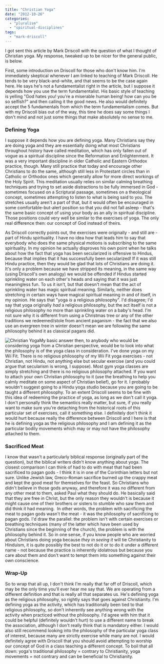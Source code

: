 ```yaml
---
title: "Christian Yoga"
date: "2012-10-26"
categories: 
  - "pluralism"
  - "spiritual-disciplines"
tags: 
  - "mark-driscoll"
---
```


I got sent this article by Mark Driscoll with the question of what I thought of Christian yoga. My response, tweaked up to be nicer for the general public, is below.

First, some introduction on Driscoll for those who don't know him. I'm immediately skeptical whenever I am linked to teaching of Mark Driscoll. He tends to be very black-and-white, and that seems to be the case again here. He says he's not a fundamentalist right in the article, but I suppose it depends how you use the term fundamentalist. His basic style of teaching is yelling "God hates you! you're a miserable human being! how can you be so selfish?" and then calling it the good news. He also would definitely accept the 5 fundamentals from which the term fundamentalism comes. But with my Driscoll bias out of the way, this time he does say some things I don't mind and not just some things that make absolutely no sense to me.

<!--more-->

### Defining Yoga

I suppose it depends how you are defining yoga. Many Christians say they are doing yoga and they are essentially doing what most Christians throughout history have called meditation, which has only fallen out of vogue as a spiritual discipline since the Reformation and Enlightenment. It was a very important discipline in older Catholic and Eastern Orthodox practice, though. Many still practice that today and encourage other Christians to do the same, although still less in Protestant circles than in Catholic or Orthodox ones which generally allow for more direct workings of the Holy Spirit. This meditation usually relies on similar calming breathing techniques and trying to set aside distractions to be fully immersed in God - sometimes focused on a Scriptural passage, sometimes on a theological concept, sometimes attempting to listen to what is being said to you. The stretches usually aren't a part of that, but it would often be encouraged in some comfortable-but-alert position so that you did not fall asleep - that's the same basic concept of using your body as an ally in spiritual discipline. Those positions could very well be similar to the exercises of yoga. The only real difference then: our concept of God instead of theirs.

As Driscoll correctly points out, the exercises were originally - and still are - part of Hindu spirituality. I have no idea how that leads him to say that everybody who does the same physical motions is subscribing to the same spirituality. In my opinion he actually disproves his own point when he talks about how the fact that yoga has been secularized is offensive to Hindus, because that implies that it has successfully been secularized! If it was still Hindu practice, then they would be glad that lots of Christians are doing it. It's only a problem because we have stripped its meaning, in the same way (using Driscoll's own analogy) we would be offended if Hindus started sprinkling water on each other's heads and saying that it was just meaningless fun. To us it isn't, but that doesn't mean that the act of sprinkling water has magic spiritual meaning. Similarly, neither does stretching in certain ways have magical spiritual meaning in and of itself, in my opinion. He says that "yoga _is_ a religious philosophy". I'd disagree; I'd say that yoga originally _had_ a religious philosophy, but the act itself is not a religious philosophy no more than sprinkling water on a baby's head. I'm not sure why it is different from using a Christmas tree or any of the other traditions we redeemed/stole from ancient paganism - the fact that we also use an evergreen tree in winter doesn't mean we are following the same philosophy behind it as classical pagans did.

![Christian Yoga](images/Christian-Yoga-300x292.jpg)My basic answer then, to anybody who would be considering yoga from a Christian perspective, would be to look into what the philosophy is of the yoga class in consideration. I've done yoga on my Wii Fit. There is no religious philosophy of my Wii Fit yoga exercises - not Christian, not Hindu, not anything else but secular exercise (and you could argue that secularism is wrong, I suppose). Most gym yoga classes are simply stretching and there is no religious philosophy attached. If you want to attach your own Christian philosophy to it (use the breathing to help you calmly meditate on some aspect of Christian belief), go for it. I probably wouldn't suggest going to a Hindu yoga studio because you are going to be taught a different philosophy. To an extent Driscoll seems to be fine with this idea of redeeming the practice of yoga, as long as we don't call it yoga. I don't personally think the semantics really matter, but sure, if you really want to make sure you're detaching from the historical roots of this particular set of exercises, call it something else. I definitely don't think it would hurt because really the difference between Driscoll and I here is that he is defining yoga as the religious philosophy and I am defining it as the particular bodily movements which may or may not have the philosophy attached to them.

### Sacrificed Meat

I know that wasn't a particularly biblical response (originally part of the question), but the biblical writers didn't know anything about yoga. The closest comparison I can think of had to do with meat that had been sacrificed to pagan gods - I think it is in one of the Corinthian letters but not sure. Unlike Jewish law, Greco-Roman sacrifice burned up the crappy meat and kept the good meat for themselves for the feast. So Christians who didn't believe in those gods anyway, and therefore it was no different from any other meat to them, asked Paul what they should do. He basically said that they are free in Christ, but the only reason they wouldn't is because it might cause one of their brothers or sisters to stumble who saw them and did think it had meaning.  In other words, the problem with sacrificing the meat to pagan gods wasn't the meat - it was the philosophy of sacrificing to pagan gods. I'd draw the parallel: the problem isn't with certain exercises or breathing techniques (many of the latter which have been used by Christians since the beginning of the church), the problem is with the philosophy behind it. So in one sense, if you know people who are worried about Christians doing yoga because _they in seeing it_ will tie Christianity to Hinduism, it is quite possibly the best to not do it or to do it under a different name - not because the practice is inherently idolatrous but because you care about them and don't want to tempt them into something against their own conscience.

### Wrap-Up

So to wrap that all up, I don't think I'm really that far off of Driscoll, which may be the only time you'll ever hear me say that. We are operating from a different definition and that is really all that separates us. He's defining yoga as the religious philosophy, so rightly says that goes against Christianity. I'm defining yoga as the activity, which has traditionally been tied to that religious philosophy, so don't inherently see anything wrong with the activity when practiced without the philosophy. I'd agree with him that it could be helpful (definitely wouldn't hurt) to use a different name to break the association, although I don't really think that is mandatory either. I would also still recommend looking into the philosophy of the particular yoga class of interest, because many are strictly exercise while many are not. I would definitely agree with Driscoll that you should avoid attempting to worship our concept of God in a class teaching a different concept. To boil that all down: yoga's traditional philosophy = contrary to Christianity, yoga movements = not contrary and can be beneficial to Christianity.
